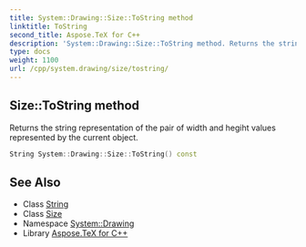 ```yaml
---
title: System::Drawing::Size::ToString method
linktitle: ToString
second_title: Aspose.TeX for C++
description: 'System::Drawing::Size::ToString method. Returns the string representation of the pair of width and hegiht values represented by the current object in C++.'
type: docs
weight: 1100
url: /cpp/system.drawing/size/tostring/
---
```

## Size::ToString method


Returns the string representation of the pair of width and hegiht values represented by the current object.

```cpp
String System::Drawing::Size::ToString() const
```

## See Also

* Class [String](../../../system/string/)
* Class [Size](../)
* Namespace [System::Drawing](../../)
* Library [Aspose.TeX for C++](../../../)
